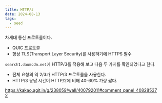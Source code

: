 ```yaml
---
title: HTTP/3
date: 2024-08-13
tags:
  - seed
---
```


차세대 통신 프로토콜이다.

- QUIC 프로토콜
- 항상 TLS(Transport Layer Security)를 사용하기에 HTTPS 필수

`search1.daumcdn.net`에 HTTP/3를 적용해 보고 다음 두 가지를 확인되었다고 한다.

- 전체 요청의 약 2/3가 HTTP/3 프로토콜을 사용한다.
- HTTP/3 응답 시간이 HTTP/2에 비해 40-60% 가량 짧다.

https://kakao.agit.in/g/238059/wall/400792011#comment_panel_408285372
 